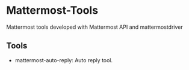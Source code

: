 # Mattermost-Tools
Mattermost tools developed with Mattermost API and mattermostdriver

## Tools
- mattermost-auto-reply: Auto reply tool.